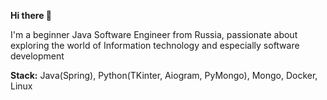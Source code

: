 **Hi there 👋**

I'm a beginner Java Software Engineer from Russia, passionate about exploring the world of Information technology and especially software development

**Stack:** Java(Spring), Python(TKinter, Aiogram, PyMongo), Mongo, Docker, Linux

<!-- **My projects**

<img src="https://img.shields.io/badge/Java-orange"> <img src="https://img.shields.io/badge/Spring-6DB33F?&logo=spring&logoColor=white"> <sup> [my-notes-app](https://github.com/notakeith/my-notes-app)  my studing project, CRUD notes webapp based on Spring framework </sup>-->
